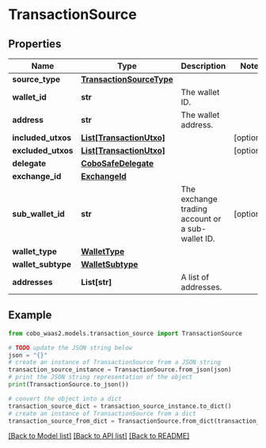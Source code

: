 # TransactionSource


## Properties

Name | Type | Description | Notes
------------ | ------------- | ------------- | -------------
**source_type** | [**TransactionSourceType**](TransactionSourceType.md) |  | 
**wallet_id** | **str** | The wallet ID. | 
**address** | **str** | The wallet address. | 
**included_utxos** | [**List[TransactionUtxo]**](TransactionUtxo.md) |  | [optional] 
**excluded_utxos** | [**List[TransactionUtxo]**](TransactionUtxo.md) |  | [optional] 
**delegate** | [**CoboSafeDelegate**](CoboSafeDelegate.md) |  | 
**exchange_id** | [**ExchangeId**](ExchangeId.md) |  | 
**sub_wallet_id** | **str** | The exchange trading account or a sub-wallet ID. | [optional] 
**wallet_type** | [**WalletType**](WalletType.md) |  | 
**wallet_subtype** | [**WalletSubtype**](WalletSubtype.md) |  | 
**addresses** | **List[str]** | A list of addresses. | 

## Example

```python
from cobo_waas2.models.transaction_source import TransactionSource

# TODO update the JSON string below
json = "{}"
# create an instance of TransactionSource from a JSON string
transaction_source_instance = TransactionSource.from_json(json)
# print the JSON string representation of the object
print(TransactionSource.to_json())

# convert the object into a dict
transaction_source_dict = transaction_source_instance.to_dict()
# create an instance of TransactionSource from a dict
transaction_source_from_dict = TransactionSource.from_dict(transaction_source_dict)
```
[[Back to Model list]](../README.md#documentation-for-models) [[Back to API list]](../README.md#documentation-for-api-endpoints) [[Back to README]](../README.md)


